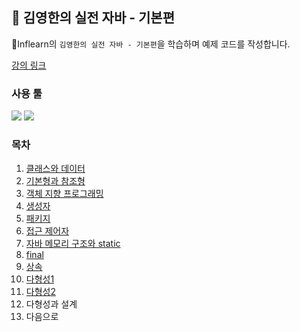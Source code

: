 ## 📖 김영한의 실전 자바 - 기본편

🍃Inflearn의 `김영한의 실전 자바 - 기본편`을 학습하며 예제 코드를 작성합니다.

[강의 링크](https://www.inflearn.com/course/%EA%B9%80%EC%98%81%ED%95%9C%EC%9D%98-%EC%8B%A4%EC%A0%84-%EC%9E%90%EB%B0%94-%EA%B8%B0%EB%B3%B8%ED%8E%B8#)

### 사용 툴
<img src="https://img.shields.io/badge/Java-007396?style=flat-square&logo=openjdk&logoColor=white"/> <img src="https://img.shields.io/badge/Eclipse IDE-2C2255?style=flat-square&logo=eclipseide&logoColor=white">

### 목차

1. [클래스와 데이터](https://github.com/ucream-sh/java-basic/tree/master/01_Class)
2. [기본형과 참조형](https://github.com/ucream-sh/java-basic/tree/master/02_Primitive_type_and_Reference_type)
3. [객체 지향 프로그래밍](https://github.com/clare-u/java-basic/tree/master/03_Object-Oriented-Programming)
4. [생성자](https://github.com/clare-u/java-basic/tree/master/04_Constructor)
5. [패키지](https://github.com/clare-u/java-basic/tree/master/05_Package)
6. [접근 제어자](https://github.com/clare-u/java-basic/tree/master/06_Access-Modifier)
7. [자바 메모리 구조와 static](https://github.com/clare-u/java-basic/tree/master/07_Static)
8. [final](https://github.com/clare-u/java-basic/tree/master/08_Final)
9. [상속](https://github.com/clare-u/java-basic/tree/master/09_Extends)
10. [다형성1](https://github.com/clare-u/java-basic/tree/master/10_Polymorphism1)
11. [다형성2](https://github.com/clare-u/java-basic/tree/master/11_Polymorphism2)
12. 다형성과 설계
13. 다음으로